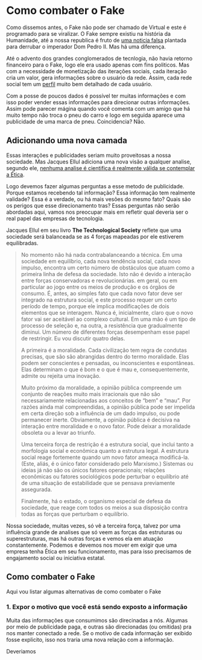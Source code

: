 # Como combater o Fake

Como dissemos antes, o Fake não pode ser chamado de Virtual e este é programado para se viralizar. O Fake sempre existiu na história da Humanidade, até a nossa republica é fruto de [uma noticia falsa](https://www.gazetadopovo.com.br/ideias/proclamacao-da-republica-foi-fruto-de-uma-das-maiores-fake-news-da-historia-do-brasil-db03cdkyl9fdxuhkx90jz4ax4/) plantada para derrubar o imperador Dom Pedro II. Mas há uma diferença.

Até o advento dos grandes conglomerados de tecnlogia, não havia retorno financeiro para o Fake, logo ele era usado apenas com fins politicos. Mas com a necessidade de monetização das iterações sociais, cada iteração cria um valor, gera informações sobre o usuário da rede. Assim, cada rede social tem um [perfil](https://www.theguardian.com/technology/2018/mar/17/facebook-cambridge-analytica-kogan-data-algorithm) muito bem detalhado de cada usuário.

Com a posse de poucos dados é possível ter muitas informações e com isso poder vender essas informações para direcionar outras informações. Assim pode parecer mágina quando você comenta com um amigo que há muito tempo não troca o pneu do carro e logo em seguida aparece uma publicidade de uma marca de pneu. Coincidencia? Não.

## Adicionando uma nova camada

Essas interações e publicidades seriam muito proveitosas a nossa sociedade. Mas Jacques Ellul adiciona uma nova visão a qualquer analise, segundo ele, [nenhuma analise é cientifica é realmente válida se contemplar a Ética](https://medium.com/@vepo/a-sociedade-tecnol%C3%B3gica-t%C3%A9cnicas-ii-7863c67b91eb).

Logo devemos fazer algumas perguntas a esse metodo de publicidade. Porque estamos recebendo tal informação? Essa informação tem realmente validade? Essa é a verdade, ou há mais vesões do mesmo fato? Quais são os perigos que esse direcionamento tras? Essas perguntas não serão abordadas aqui, vamos nos preocupar mais em refletir qual deveria ser o real papel das empresas de tecnologia.

Jacques Ellul em seu livro **The Technological Society** reflete que uma sociedade será balanceada se as 4 forças mapeadas por ele estiverem equilibradas.

> No momento não há nada contrabalanceando a técnica. Em uma sociedade em equilíbrio, cada nova tendência social, cada novo impulso, encontra um certo número de obstáculos que atuam como a primeira linha de defesa da sociedade. Isto não é devido a interação entre forças conservadoras e revolucionárias. em geral, ou em particular ao jogo entre os meios de produção e os órgãos de consumo. É, antes, ao simples fato que cada novo fator deve ser integrado na estrutura social, e este processo requer um certo período de tempo, porque ele implica modificações de dois elementos que se interagem. Nunca é, inicialmente, claro que o novo fator vai ser aceitável ao complexo cultural. Em uma mão é um tipo de processo de seleção e, na outra, a resistência que gradualmente diminui. Um número de diferentes forças desempenham esse papel de restringir. Eu vou discutir quatro delas.
>
> A primeira é a moralidade. Cada civilização tem regra de condutas precisas, que são são abrangidas dentro do termo moralidade. Elas podem ser conscientes e pensadas, ou inconscientes e espontâneas. Elas determinam o que é bom e o que é mau e, consequentemente, admite ou rejeita uma inovação.
>
> Muito próximo da moralidade, a opinião pública compreende um conjunto de reações muito mais irracionais que não são necessariamente relacionadas aos conceitos de “bem” e “mau”. Por razões ainda mal compreendidas, a opinião pública pode ser impelida em certa direção sob a influência de um dado impulso, ou pode permanecer inerte. Obviamente, a opinião pública é decisiva na interação entre moralidade e o novo fator. Pode deixar a moralidade obsoleta ou a levar ao triunfo.
>
> Uma terceira força de restrição é a estrutura social, que inclui tanto a morfologia social e econômica quanto a estrutura legal. A estrutura social reage fortemente quando um novo fator ameaça modificá-la. (Este, aliás, é o único fator considerado pelo Marxismo.) Sistemas ou ideias já não são os únicos fatores operacionais; relações econômicas ou fatores sociológicos pode perturbar o equilíbrio até de uma situação de estabilidade que se pensava previamente assegurada. 
>
> Finalmente, há o estado, o organismo especial de defesa da sociedade, que reage com todos os meios a sua disposição contra todas as forças que perturbam o equilíbrio.

Nossa sociedade, muitas vezes, só vê a terceira força, talvez por uma influência grande de analises que só veem as forças das estruturas ou superestruturas, mas há outras forças e vemos ela em atuação constantemente. Podemos e devemos nos mover em exigir que uma empresa tenha Ética em seu funcionamento, mas para isso precisamos de engajamento social ou iniciativa estatal.

## Como combater o Fake

Aqui vou listar algumas alternativas de como combater o Fake

### 1. Expor o motivo que você está sendo exposto a informação

Muita das informações que consumimos são direcinadas a nós. Algumas por meio de publicidade paga, e outras são direcionadas (ou omitidas) pra nos manter conectado a rede. Se o motivo de cada informação ser exibido fosse explicito, isso nos traria uma nova relação com a informação.

Deveriamos 